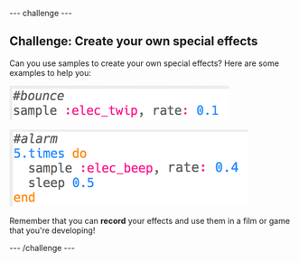 \--- challenge \---

## Challenge: Create your own special effects

Can you use samples to create your own special effects? Here are some examples to help you:

![skærmbillede](images/effects-bounce.png)

![skærmbillede](images/effects-alarm.png)

Remember that you can **record** your effects and use them in a film or game that you're developing!

\--- /challenge \---